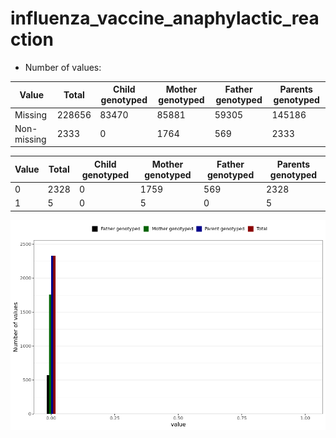 # influenza_vaccine_anaphylactic_reaction
- Number of values:

| Value | Total | Child genotyped | Mother genotyped | Father genotyped | Parents genotyped |
| ----- | ----- | --------------- | ---------------- | ---------------- |---------------- |
| Missing | 228656 | 83470 | 85881 | 59305 | 145186 |
| Non-missing | 2333 | 0 | 1764 | 569 | 2333 |

| Value | Total | Child genotyped | Mother genotyped | Father genotyped | Parents genotyped |
| ----- | ----- | --------------- | ---------------- | ---------------- |---------------- |
| 0 | 2328 | 0 | 1759 | 569 | 2328 |
| 1 | 5 | 0 | 5 | 0 | 5 |



![](influenza_vaccine_anaphylactic_reaction_n.png)



